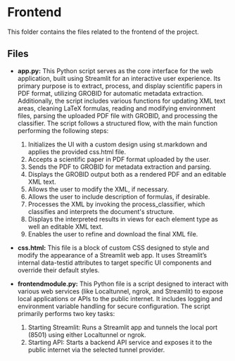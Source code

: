 # Frontend

This folder contains the files related to the frontend of the project.

## Files

- **app.py:** This Python script serves as the core interface for the web application, built using Streamlit for an interactive user experience. Its primary purpose is to extract, process, and display scientific papers in PDF format, utilizing GROBID for automatic metadata extraction. Additionally, the script includes various functions for updating XML text areas, cleaning LaTeX formulas, reading and modifying environment files, parsing the uploaded PDF file with GROBID, and processing the classifier. The script follows a structured flow, with the main function performing the following steps:
    1. Initializes the UI with a custom design using st.markdown and applies the provided css.html file.
    2. Accepts a scientific paper in PDF format uploaded by the user.
    3. Sends the PDF to GROBID for metadata extraction and parsing.
    4. Displays the GROBID output both as a rendered PDF and an editable XML text.
    5. Allows the user to modify the XML, if necessary.
    6. Allows the user to include description of formulas, if desirable.
    7. Processes the XML by invoking the process_classifier, which classifies and interprets the document's structure.
    8. Displays the interpreted results in views for each element type as well an editable XML text.
    9. Enables the user to refine and download the final XML file.

- **css.html:** This file is a block of custom CSS designed to style and modify the appearance of a Streamlit web app. It uses Streamlit’s internal data-testid attributes to target specific UI components and override their default styles.

- **frontendmodule.py:** This Python file is a script designed to interact with various web services (like Localtunnel, ngrok, and Streamlit) to expose local applications or APIs to the public internet. It includes logging and environment variable handling for secure configuration. The script primarily performs two key tasks:
    1. Starting Streamlit: Runs a Streamlit app and tunnels the local port (8501) using either Localtunnel or ngrok.    
    2. Starting API: Starts a backend API service and exposes it to the public internet via the selected tunnel provider.